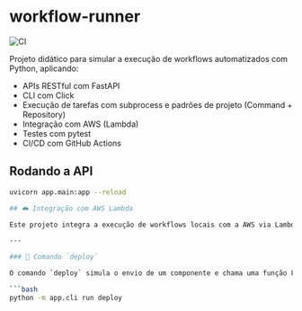 # workflow-runner

![CI](https://github.com/vitorfm/workflow-runner/actions/workflows/ci.yml/badge.svg)


Projeto didático para simular a execução de workflows automatizados com Python, aplicando:

- APIs RESTful com FastAPI
- CLI com Click
- Execução de tarefas com subprocess e padrões de projeto (Command + Repository)
- Integração com AWS (Lambda)
- Testes com pytest
- CI/CD com GitHub Actions

## Rodando a API

```bash
uvicorn app.main:app --reload

## ☁️ Integração com AWS Lambda

Este projeto integra a execução de workflows locais com a AWS via Lambda, utilizando a biblioteca `boto3`.

---

### 📌 Comando `deploy`

O comando `deploy` simula o envio de um componente e chama uma função Lambda real na AWS.

```bash
python -m app.cli run deploy

